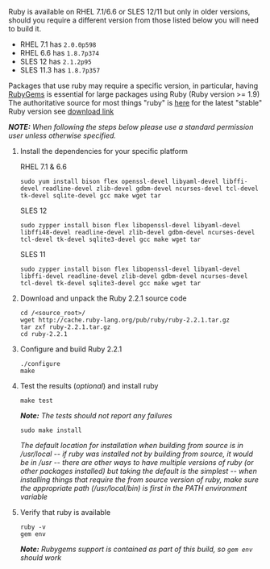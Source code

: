 Ruby is available on RHEL 7.1/6.6 or SLES 12/11 but only in older versions, should you require a different version from those listed below you will need to build it.  
* RHEL 7.1 has `2.0.0p598`
* RHEL 6.6 has `1.8.7p374`
* SLES 12 has `2.1.2p95`
* SLES 11.3 has `1.8.7p357`

Packages that use ruby may require a specific version, in particular, having [RubyGems](http://en.wikipedia.org/wikiRubyGems) is essential for large packages using Ruby (Ruby version >= 1.9)
The authoritative source for most things "ruby" is [here](http://www.ruby-lang.org) for the latest "stable" Ruby version see [download link](http://www.ruby-lang.org/en/downloads)

_**NOTE:** When following the steps below please use a standard permission user unless otherwise specified._

1. Install the dependencies for your specific platform

    RHEL 7.1 & 6.6
    ```shell
    sudo yum install bison flex openssl-devel libyaml-devel libffi-devel readline-devel zlib-devel gdbm-devel ncurses-devel tcl-devel tk-devel sqlite-devel gcc make wget tar
    ```
    SLES 12
    ```shell
    sudo zypper install bison flex libopenssl-devel libyaml-devel libffi48-devel readline-devel zlib-devel gdbm-devel ncurses-devel tcl-devel tk-devel sqlite3-devel gcc make wget tar
    ```
    SLES 11
    ```shell
    sudo zypper install bison flex libopenssl-devel libyaml-devel libffi-devel readline-devel zlib-devel gdbm-devel ncurses-devel tcl-devel tk-devel sqlite3-devel gcc make wget tar
    ```

2. Download and unpack the Ruby 2.2.1 source code

    ```shell
    cd /<source_root>/
    wget http://cache.ruby-lang.org/pub/ruby/ruby-2.2.1.tar.gz
    tar zxf ruby-2.2.1.tar.gz
    cd ruby-2.2.1
    ```
3. Configure and build Ruby 2.2.1

    ```shell
    ./configure
    make
    ```

4. Test the results (_optional_) and install ruby

    ```shell
    make test
    ```
    _**Note:** The tests should not report any failures_
    ```shell
    sudo make install
    ```
    _The default location for installation when building from source is in /usr/local --  if ruby was installed not by building from source, it would be in /usr -- there are other ways to have multiple versions of ruby (or other packages installed) but taking the default is the simplest -- when installing things that require the from source version of ruby, make sure the appropriate path (/usr/local/bin) is first in the PATH environment variable_
5. Verify that ruby is available

    ```
    ruby -v
    gem env
    ```
    _**Note:** Rubygems support is contained as part of this build, so `gem env` should work_
